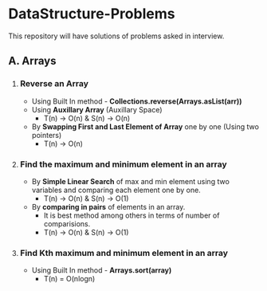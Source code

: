 # DataStructure-Problems
This repository will have solutions of problems asked in interview. 

## A. Arrays
      
 1. ### Reverse an Array
     -  Using Built In method - **Collections.reverse(Arrays.asList(arr))**
     -  Using **Auxillary Array** (Auxillary Space)
         - T(n) -> O(n) & S(n) -> O(n)
     -  By **Swapping First and Last Element of Array** one by one (Using two pointers)
         - T(n) -> O(n)
  
 2. ### Find the maximum and minimum element in an array
      -  By **Simple Linear Search** of max and min element using two variables and comparing each element one by one.
         - T(n) -> O(n) & S(n) -> O(1)
      -  By **comparing in pairs** of elements in an array.
         - It is best method among others in terms of number of comparisions.
         - T(n) -> O(n) & S(n) -> O(1)
 3. ### Find Kth maximum and minimum element in an array
       - Using Built In method - **Arrays.sort(array)**
         - T(n) = O(nlogn)
                
      
      
   
          
